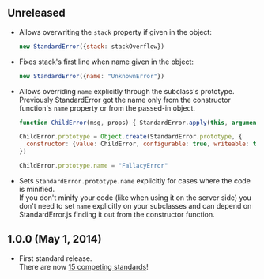 ## Unreleased
- Allows overwriting the `stack` property if given in the object:

  ```javascript
  new StandardError({stack: stackOverflow})
  ```

- Fixes stack's first line when name given in the object:

  ```javascript
  new StandardError({name: "UnknownError"})
  ```

- Allows overriding `name` explicitly through the subclass's prototype.  
  Previously StandardError got the name only from the constructor function's
  `name` property or from the passed-in object.

  ```javascript
  function ChildError(msg, props) { StandardError.apply(this, arguments) }

  ChildError.prototype = Object.create(StandardError.prototype, {
    constructor: {value: ChildError, configurable: true, writeable: true}
  })

  ChildError.prototype.name = "FallacyError"
  ```

- Sets `StandardError.prototype.name` explicitly for cases where the code is
  minified.  
  If you don't minify your code (like when using it on the server side) you
  don't need to set `name` explicitly on your subclasses and can depend on
  StandardError.js finding it out from the constructor function.

## 1.0.0 (May 1, 2014)
- First standard release.  
  There are now [15 competing standards](https://xkcd.com/927/)!
